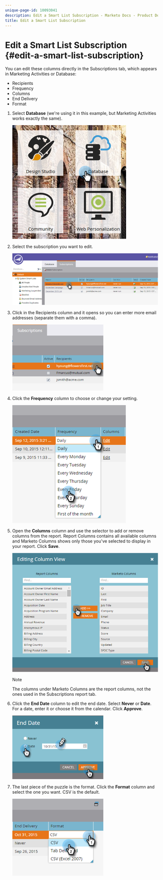 ```yaml
---
unique-page-id: 10093041
description: Edit a Smart List Subscription - Marketo Docs - Product Documentation
title: Edit a Smart List Subscription
---
```


# Edit a Smart List Subscription {#edit-a-smart-list-subscription}

You can edit these columns directly in the Subscriptions tab, which appears in Marketing Activities or Database:

* Recipients
* Frequency
* Columns
* End Delivery
* Format

1. Select **Database**&nbsp;(we're using it in this example, but Marketing Activities works exactly the same).

   ![](assets/db-1.png)

1. Select the subscription you want to edit.

   ![](assets/two.png)

1. Click in the Recipients column and it opens so you can enter more email addresses (separate them with a comma).

   ![](assets/image2015-9-14-13-3a44-3a14.png)

1. Click the **Frequency** column to choose or change your setting.

   ![](assets/image2015-9-14-10-3a30-3a37.png)

1. Open the **Columns** column and use the selector to add or remove columns from the report. Report Columns contains all available columns and Marketo Columns shows only those you've selected to display in your report. Click **Save**.

   ![](assets/image2015-9-14-10-3a59-3a6.png)

   >[!NOTE]
   >
   >The columns under Marketo Columns are the report columns, not the ones used in the Subscriptions report tab.

1. Click the **End Date** column to edit the end date. Select **Never** or **Date**. For a date, enter it or choose it from the calendar. Click **Approve**.

   ![](assets/image2015-9-14-11-3a6-3a38.png)

1. The last piece of the puzzle is the format. Click the **Format** column and select the one you want. CSV is the default.

   ![](assets/image2015-9-14-11-3a11-3a41.png)

